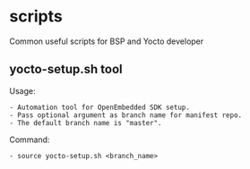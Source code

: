 # scripts
Common useful scripts for BSP and Yocto developer

## yocto-setup.sh tool
Usage:
```
- Automation tool for OpenEmbedded SDK setup.
- Pass optional argument as branch name for manifest repo. 
- The default branch name is "master".
```

Command:
```
- source yocto-setup.sh <branch_name>
```
